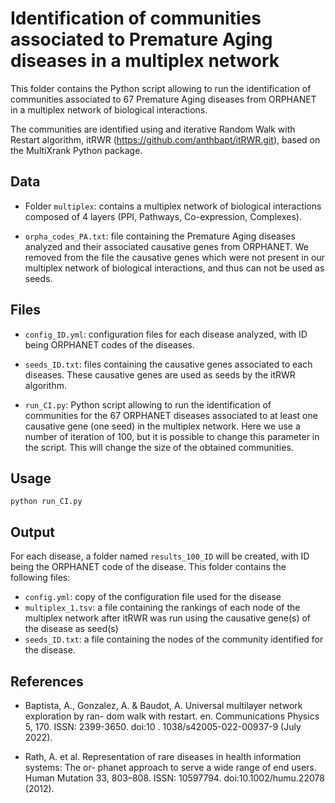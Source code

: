 # Identification of communities associated to Premature Aging diseases in a multiplex network

This folder contains the Python script allowing to run the identification of communities associated to 67 Premature Aging diseases from ORPHANET in a multiplex network of biological interactions. 

The communities are identified using and iterative Random Walk with Restart algorithm, itRWR (https://github.com/anthbapt/itRWR.git), based on the MultiXrank Python package.

## Data

* Folder ```multiplex```: contains a multiplex network of biological interactions composed of 4 layers (PPI, Pathways, Co-expression, Complexes).

* ```orpha_codes_PA.txt```: file containing the Premature Aging diseases analyzed and their associated causative genes from ORPHANET. We removed from the file the causative genes which were not present in our multiplex network of biological interactions, and thus can not be used as seeds. 

## Files

* ```config_ID.yml```: configuration files for each disease analyzed, with ID being ORPHANET codes of the diseases.  

* ```seeds_ID.txt```: files containing the causative genes associated to each diseases. These causative genes are used as seeds by the itRWR algorithm.


* ```run_CI.py```: Python script allowing to run the identification of communities for the 67 ORPHANET diseases associated to at least one causative gene (one seed) in the multiplex network. Here we use a number of iteration of 100, but it is possible to change this parameter in the script. This will change the size of the obtained communities.

## Usage

```python run_CI.py```

## Output

For each disease, a folder named ```results_100_ID``` will be created, with ID being the ORPHANET code of the disease. This folder contains the following files:

* ```config.yml```: copy of the configuration file used for the disease
* ```multiplex_1.tsv```: a file containing the rankings of each node of the multiplex network after itRWR was run using the causative gene(s) of the disease as seed(s)
* ```seeds_ID.txt```: a file containing the nodes of the community identified for the disease. 

## References

* Baptista, A., Gonzalez, A. & Baudot, A. Universal multilayer network exploration by ran-
dom walk with restart. en. Communications Physics 5, 170. ISSN: 2399-3650. doi:10 .
1038/s42005-022-00937-9 (July 2022).

* Rath, A. et al. Representation of rare diseases in health information systems: The or-
phanet approach to serve a wide range of end users. Human Mutation 33, 803–808. ISSN: 10597794. doi:10.1002/humu.22078 (2012).